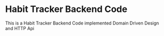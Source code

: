 # Habit Tracker Backend Code
This is a Habit Tracker Backend Code implemented Domain Driven Design and HTTP Api

